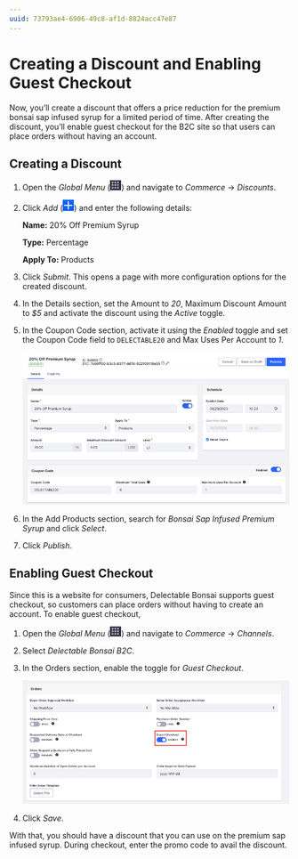 ```yaml
---
uuid: 73793ae4-6906-49c8-af1d-8824acc47e87
---
```

# Creating a Discount and Enabling Guest Checkout

Now, you’ll create a discount that offers a price reduction for the premium bonsai sap infused syrup for a limited period of time. After creating the discount, you’ll enable guest checkout for the B2C site so that users can place orders without having an account. 

## Creating a Discount

1. Open the *Global Menu* (![Global Menu](../../images/icon-applications-menu.png)) and navigate to *Commerce* &rarr; *Discounts*.

1. Click *Add* (![Add](../../images/icon-add.png)) and enter the following details:

   **Name:** 20% Off Premium Syrup

   **Type:** Percentage

   **Apply To:** Products

1. Click *Submit*. This opens a page with more configuration options for the created discount.

1. In the Details section, set the Amount to *20*, Maximum Discount Amount to *$5* and activate the discount using the *Active* toggle.

1. In the Coupon Code section, activate it using the *Enabled* toggle and set the Coupon Code field to `DELECTABLE20` and Max Uses Per Account to *1*.

   ![Add a single use coupon code for the B2C customers.](./creating-a-discount-and-enabling-guest-checkout/images/01.png)

1. In the Add Products section, search for *Bonsai Sap Infused Premium Syrup* and click *Select*.

1. Click *Publish*.

## Enabling Guest Checkout

Since this is a website for consumers, Delectable Bonsai supports guest checkout, so customers can place orders without having to create an account. To enable guest checkout,

1. Open the *Global Menu* (![Global Menu](../../images/icon-applications-menu.png)) and navigate to *Commerce* &rarr; *Channels*.

1. Select *Delectable Bonsai B2C*.

1. In the Orders section, enable the toggle for *Guest Checkout*.

   ![Enable guest checkout for the B2C site.](./creating-a-discount-and-enabling-guest-checkout/images/02.png)

1. Click *Save*.

With that, you should have a discount that you can use on the premium sap infused syrup. During checkout, enter the promo code to avail the discount. 

<!-- Add some congratulations for finishing this module and a link to the next module. -Rich -->
